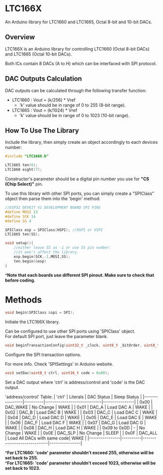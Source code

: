 # LTC166X
An Arduino library for LTC1660 and LTC1665, Octal 8-bit and 10-bit DACs.

## Overview
LTC166X is an Arduino library for controlling LTC1660 (Octal 8-bit DACs) and LTC1665 (Octal 10-bit DACs).

Both ICs contain 8 DACs (A to H) which can be interfaced with SPI protocol.

## DAC Outputs Calculation
DAC outputs can be calculated through the following transfer function:<br>
- LTC1660 : Vout = (k/256) \* Vref
	- 'k' value should be in range of 0 to 255 (8-bit range).
- LTC1665 : Vout = (k/1024) \* Vref
	- 'k' value should be in range of 0 to 1023 (10-bit range).

## How To Use The Library
Include the library, then simply create an object accordingly to each devices number:
```C
#include "LTC166X.h"

LTC1665 ten(6);
LTC1660 eight(7);

```
Constructor's parameter should be a digital pin number you use for **"CS (Chip Select)"** pin.<br>

To use this library with other SPI ports, you can simply create a "SPIClass" object then parse them into the 'begin' method:
```C
//ESP32 DEVKIT V1 DEVELOPMENT BOARD SPI PINS
#define MOSI 13
#define SCK 14
#define SS 4

SPIClass esp = SPIClass(HSPI); //HSPI or VSPI
LTC1665 ten(SS);

void setup(){
	//either leave SS as -1 or use SS pin number. 
	//it won't affect the library.
	esp.begin(SCK,-1,MOSI,SS); 
	ten.begin(&esp)
}
```
**^Note that each boards use different SPI pinout. Make sure to check that before coding.**<br>

# Methods
```C
void begin(SPIClass &spi = SPI);
```
Initiate the LTC166X library.

Can be configured to use other SPI ports using 'SPIClass' object.<br>
For default SPI port, just leave the parameter blank.

```C
void beginTransactionConfig(uint32_t _clock, uint8_t _bitOrder, uint8_t _dataMode);
```
Configure the SPI transaction options.

For more info. Check 'SPISettings' in Arduino website.

```C
void setDac(uint8_t ctrl, uint16_t code = 0x00);
```
Set a DAC output where 'ctrl' is address/control and 'code' is the DAC output.

'address/control' Table:
| 'ctrl' 		 | Literals | DAC Status 				  |  Sleep Status  |
|----------------|----------|-----------------------------|----------------|
|  0x00  		 | DAC_WAKE | No Change  				  | WAKE           |
|  0x01  		 | DAC_A    | Load DAC A 				  | WAKE		   |
|  0x02  		 | DAC_B    | Load DAC B 				  | WAKE		   |
|  0x03  		 | DAC_C    | Load DAC C 				  | WAKE		   |
|  0x04  		 | DAC_D    | Load DAC D 				  | WAKE		   |
|  0x05  		 | DAC_E    | Load DAC E 				  | WAKE		   |
|  0x06  		 | DAC_F    | Load DAC F 				  | WAKE		   |
|  0x07  	 	 | DAC_G    | Load DAC G 				  | WAKE		   |
|  0x08  		 | DAC_H    | Load DAC H 				  | WAKE		   |
|  0x09 to 0x0D  |    -     | No Change					  | WAKE		   |
|  0x0E    	     | DAC_SLP  | No Change                   | SLEEP		   |
|  0x0F          | DAC_ALL  | Load All DACs with same code| WAKE 		   |
|----------------|----------|-----------------------------|----------------|

**^For LTC1660: 'code' parameter shouldn't exceed 255, otherwise will be set back to 255.**<br>
**^For LTC1665: 'code' parameter shouldn't exceed 1023, otherwise will be set back to 1023.**



